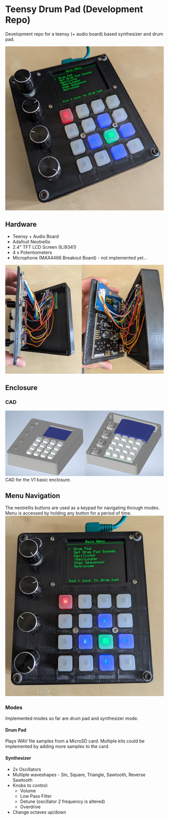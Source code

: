 # Teensy Drum Pad (Development Repo)
Development repo for a teensy (+ audio board) based synthesizer and drum pad.

![Teensy Drum Pad Full View](/Docs/drumpad_pic1.jpg)

## Hardware
- Teensy + Audio Board
- Adafruit Neotrellis
- 2.4" TFT LCD Screen (ILI9341)
- 4 x Potentiometers
- Microphone (MAX4466 Breakout Board) - not implemented yet...

![Electronics Internal View](/Docs/drumpad_pic3_inner.jpg)

## Enclosure
### CAD
![Enclosure CAD](/Docs/CAD_full_view.PNG)
CAD for the V1 basic enclosure.

## Menu Navigation
The neotrellis buttons are used as a keypad for navigating through modes. Menu is accessed by holding any button for a period of time.
![Menu Navigation Photo](/Docs/drumpad_pic2.jpg)

### Modes
Implemented modes so far are drum pad and synthesizer mode.
#### Drum Pad
Plays WAV file samples from a MicroSD card. Multiple kits could be implemented by adding more samples to the card.

#### Synthesizer
- 2x Oscillators 
- Multiple waveshapes - Sin, Square, Triangle, Sawtooth, Reverse Sawtooth
- Knobs to control:
    - Volume
    - Low Pass Filter
    - Detune (oscillator 2 frequency is altered)
    - Overdrive
- Change octaves up/down
